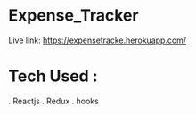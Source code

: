 # Expense_Tracker

Live link:
https://expensetracke.herokuapp.com/

# Tech Used :
. Reactjs
. Redux
. hooks
